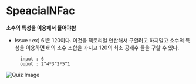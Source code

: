 # SpeacialNFac

**소수의 특성을 이용해서 풀어야함**

- Issue : 
	ex) 6!은 120이다. 이것을 팩토리얼 연산해서 구할려고 하지말고
		소수의 특성을 이용하면 6!의 소수 조합을 가지고 120의 최소 공배수 들을 구할 수 있다. 

		input : 6
		ouput : 2^4*3^2*5^1


![Quiz Image](/SpecialNFac_Img.png)